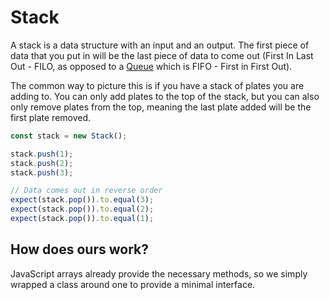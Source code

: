 Stack
=====

A stack is a data structure with an input and an output. The first piece of data that you put in will be the last piece
of data to come out (First In Last Out - FILO, as opposed to a [Queue](../Queue) which is FIFO - First in First Out).

The common way to picture this is if you have a stack of plates you are adding to. You can only add plates to the top of
the stack, but you can also only remove plates from the top, meaning the last plate added will be the first plate 
removed.

```typescript
const stack = new Stack();

stack.push(1);
stack.push(2);
stack.push(3);

// Data comes out in reverse order
expect(stack.pop()).to.equal(3);
expect(stack.pop()).to.equal(2);
expect(stack.pop()).to.equal(1);
```

How does ours work?
-------------------

JavaScript arrays already provide the necessary methods, so we simply wrapped a class around one to provide a minimal
interface.
